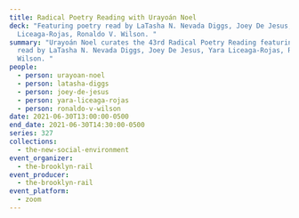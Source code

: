 ```yaml
---
title: Radical Poetry Reading with Urayoán Noel
deck: "Featuring poetry read by LaTasha N. Nevada Diggs, Joey De Jesus, Yara
  Liceaga-Rojas, Ronaldo V. Wilson. "
summary: "Urayoán Noel curates the 43rd Radical Poetry Reading featuring poetry
  read by LaTasha N. Nevada Diggs, Joey De Jesus, Yara Liceaga-Rojas, Ronaldo V.
  Wilson. "
people:
  - person: urayoan-noel
  - person: latasha-diggs
  - person: joey-de-jesus
  - person: yara-liceaga-rojas
  - person: ronaldo-v-wilson
date: 2021-06-30T13:00:00-0500
end_date: 2021-06-30T14:30:00-0500
series: 327
collections:
  - the-new-social-environment
event_organizer:
  - the-brooklyn-rail
event_producer:
  - the-brooklyn-rail
event_platform:
  - zoom
---
```

